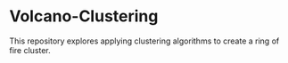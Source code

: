 # Volcano-Clustering
This repository explores applying clustering algorithms to create a ring of fire cluster.
